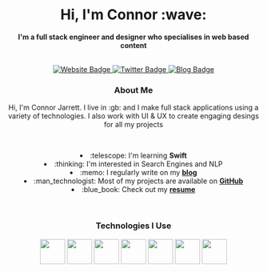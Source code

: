 <div align="center">
    <!-- <img src="https://www.connorjarrett.com/media/avatar.png"> -->
    <h1>Hi, I'm Connor :wave:</h1>
    <b>I'm a full stack engineer and designer who specialises in web based content</b>
    <br><br>
    <p>
    <a href="https://www.connorjarrett.com/">
        <img src="https://img.shields.io/badge/-My Website-white?style=for-the-badge&amp;link=https://www.connorjarrett.com/" alt="Website Badge">
    </a>
    <a href="https://twitter.com/connorjrt">
        <img src="https://img.shields.io/badge/-Twitter-white?style=for-the-badge&amp;link=https://twitter.com/connorjrt" alt="Twitter Badge">
    </a>
    <a href="https://labnotebook.connorjarrett.com">
        <img src="https://img.shields.io/badge/-My Blog-white?style=for-the-badge&amp;link=https://labnotebook.connorjarrett.com" alt="Blog Badge">
    </a>
    </p>
</div>

<div align="center">
    <h3>About Me</h3>
    <p>
        Hi, I'm Connor Jarrett. I live in :gb: and I make full stack applications using a variety of technologies. I also work with UI & UX to create engaging desings for all my projects
    </p>
    <br>
    <p>
        <li>:telescope: I'm learning <b>Swift</b></li>
        <li>:thinking: I'm interested in Search Engines and NLP</li>
        <li>:memo: I regularly write on my <b><a href="https://labnotebook.connorjarrett.com">blog</a></b></li>
        <li>:man_technologist: Most of my projects are available on <b><a href="https://github.com/conjardev">GitHub</a></b></li>
        <li>:blue_book: Check out my <b><a href="https://www.connorjarrett.com/resume.pdf">resume</a></b></li>
    </p>
    <br>
    <h3>Technologies I Use</h3>
    <p>
        <img src="https://cdn.jsdelivr.net/gh/devicons/devicon/icons/mysql/mysql-original.svg" width="50" height="50"/>
        <img src="https://cdn.jsdelivr.net/gh/devicons/devicon/icons/php/php-plain.svg" width="50" height="50"/>
        <img src="https://cdn.jsdelivr.net/gh/devicons/devicon/icons/javascript/javascript-original.svg" width="50" height="50"/>
        <img src="https://cdn.jsdelivr.net/gh/devicons/devicon/icons/html5/html5-original.svg" width="50" height="50"/>
        <img src="https://cdn.jsdelivr.net/gh/devicons/devicon/icons/css3/css3-original.svg" width="50" height="50"/>
        <img src="https://cdn.jsdelivr.net/gh/devicons/devicon/icons/nodejs/nodejs-original.svg" width="50" height="50"/>
        <img src="https://cdn.jsdelivr.net/gh/devicons/devicon/icons/python/python-original.svg" width="50" heigh="50"/>
    </p>
          
</div>